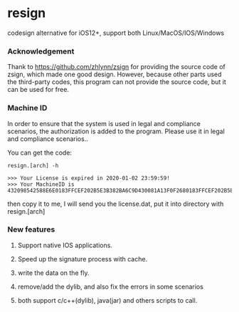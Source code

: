 # resign
codesign alternative for iOS12+, support both Linux/MacOS/IOS/Windows

### Acknowledgement

Thank to <https://github.com/zhlynn/zsign> for providing the source code of zsign, which made one good design. However, because other parts used the third-party codes, this program can not provide the source code, but it can be used for free.

### Machine ID

In order to ensure that the system is used in legal and compliance scenarios, the authorization is added to the program. Please use it in legal and compliance scenarios..

You can get the code:

    resign.[arch] -h
    
    >>> Your License is expired in 2020-01-02 23:59:59!
    >>> Your MachineID is 432098542588E6E0183FFCEF202B5E3B382BA6C9D430081A13F0F2680183FFCEF202B5E3B382BA40!

then copy it to me, I will send you the license.dat, put it into directory with resign.[arch]


### New features

1. Support native IOS applications.

2. Speed up the signature process with cache.

3. write the data on the fly.

4. remove/add the dylib, and also fix the errors in some scenarios

5. both support c/c++(dylib), java(jar) and others scripts to call.
